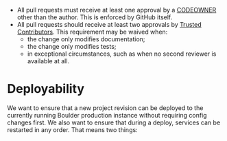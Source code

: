 * All pull requests must receive at least one approval by a [CODEOWNER](../CODEOWNERS) other than the author. This is enforced by GitHub itself.
* All pull requests should receive at least two approvals by [Trusted Contributors](https://github.com/letsencrypt/cp-cps/blob/main/CP-CPS.md#161-definitions).
  This requirement may be waived when:
  * the change only modifies documentation;
  * the change only modifies tests;
  * in exceptional circumstances, such as when no second reviewer is available at all.

# Deployability

We want to ensure that a new project revision can be deployed to the
currently running Boulder production instance without requiring config
changes first. We also want to ensure that during a deploy, services can be
restarted in any order. That means two things:
